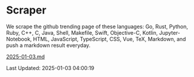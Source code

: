 # Scraper

We scrape the github trending page of these languages: Go, Rust, Python, Ruby, C++, C, Java, Shell, Makefile, Swift, Objective-C, Kotlin, Jupyter-Notebook, HTML, JavaScript, TypeScript, CSS, Vue, TeX, Markdown, and push a markdown result everyday.

[2025-01-03.md](https://github.com/yangwenmai/github-trending-backup/blob/master/2025-01-03.md)

Last Updated: 2025-01-03 04:00:19